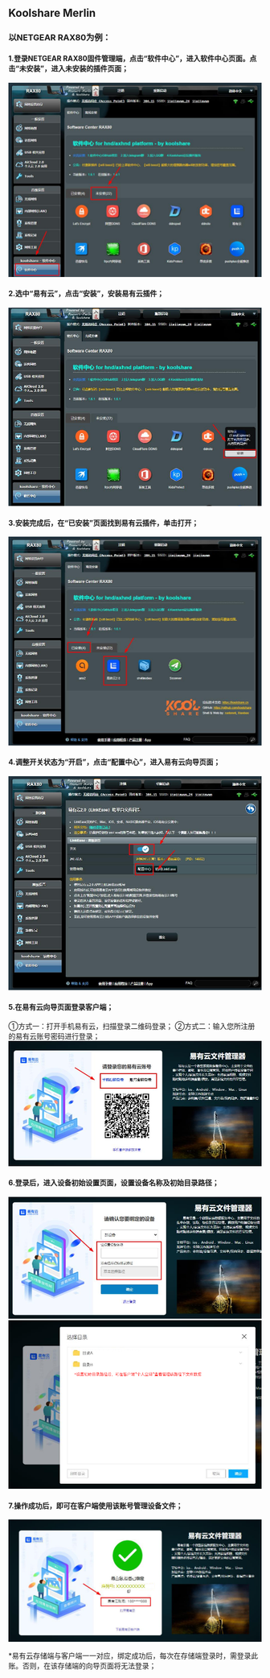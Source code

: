 ## Koolshare Merlin 
### 以NETGEAR RAX80为例：

#### 1.登录NETGEAR RAX80固件管理端，点击“软件中心”，进入软件中心页面。点击“未安装”，进入未安装的插件页面；
![输入图片描述](KoolshareMerlin_md_files/2-2.jpg?v=1&type=image)

#### 2.选中“易有云”，点击“安装”，安装易有云插件；
![输入图片描述](KoolshareMerlin_md_files/2-1.jpg?v=1&type=image)

#### 3.安装完成后，在“已安装”页面找到易有云插件，单击打开；
![输入图片描述](KoolshareMerlin_md_files/2.jpg?v=1&type=image)

#### 4.调整开关状态为“开启”，点击“配置中心”，进入易有云向导页面；
![输入图片描述](KoolshareMerlin_md_files/3.jpg?v=1&type=image)

#### 5.在易有云向导页面登录客户端；
①方式一：打开手机易有云，扫描登录二维码登录；
②方式二：输入您所注册的易有云账号密码进行登录；
![输入图片描述](KoolshareMerlin_md_files/4.jpg?v=1&type=image)

#### 6.登录后，进入设备初始设置页面，设置设备名称及初始目录路径；

![输入图片描述](KoolshareMerlin_md_files/5.jpg?v=1&type=image)
![输入图片描述](KoolshareMerlin_md_files/6.jpg?v=1&type=image)

#### 7.操作成功后，即可在客户端使用该账号管理设备文件；
![输入图片描述](KoolshareMerlin_md_files/7.jpg?v=1&type=image)

*易有云存储端与客户端一一对应，绑定成功后，每次在存储端登录时，需登录此账。否则，在该存储端的向导页面将无法登录；

